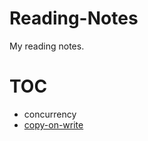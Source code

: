 # Reading-Notes
My reading notes.



# TOC

- concurrency
 - [copy-on-write](concurrency/copy-on-write.md)